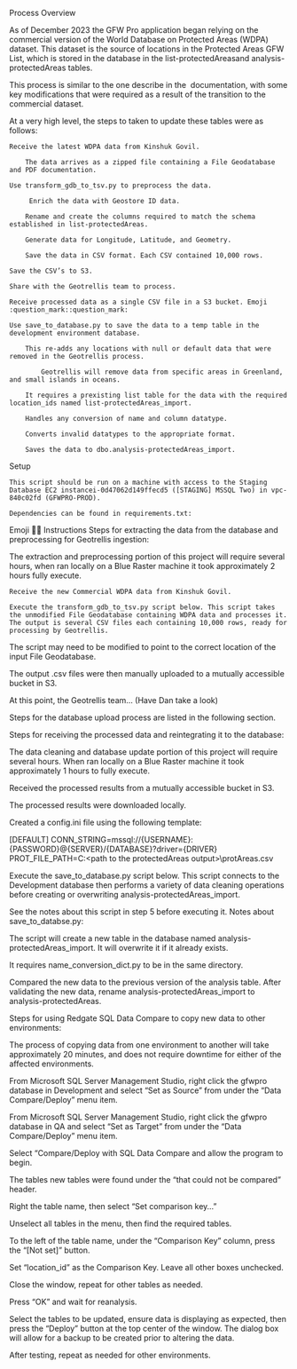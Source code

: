 Process Overview


As of December 2023 the GFW Pro application began relying on the commercial version of the World Database on Protected Areas (WDPA) dataset. This dataset is the source of locations in the Protected Areas GFW List, which is stored in the database in the list-protectedAreasand analysis-protectedAreas tables.

This process is similar to the one describe in the ​
 documentation, with some key modifications that were required as a result of the transition to the commercial dataset.

At a very high level, the steps to taken to update these tables were as follows:

    Receive the latest WDPA data from Kinshuk Govil.

        The data arrives as a zipped file containing a File Geodatabase and PDF documentation.

    Use transform_gdb_to_tsv.py to preprocess the data.

         Enrich the data with Geostore ID data.

        Rename and create the columns required to match the schema established in list-protectedAreas.

        Generate data for Longitude, Latitude, and Geometry.

        Save the data in CSV format. Each CSV contained 10,000 rows.

    Save the CSV’s to S3.

    Share with the Geotrellis team to process.

    Receive processed data as a single CSV file in a S3 bucket. ​Emoji :question_mark::question_mark:

    Use save_to_database.py to save the data to a temp table in the development environment database.

        This re-adds any locations with null or default data that were removed in the Geotrellis process.

            Geotrellis will remove data from specific areas in Greenland, and small islands in oceans.

        It requires a prexisting list table for the data with the required location_ids named list-protectedAreas_import.

        Handles any conversion of name and column datatype.

        Converts invalid datatypes to the appropriate format.

        Saves the data to dbo.analysis-protectedAreas_import.

Setup

    This script should be run on a machine with access to the Staging Database EC2 instancei-0d47062d149ffecd5 ([STAGING] MSSQL Two) in vpc-840c02fd (GFWPRO-PROD).

    Dependencies can be found in requirements.txt:

​Emoji :blue_book::blue_book: Instructions
Steps for extracting the data from the database and preprocessing for Geotrellis ingestion:

The extraction and preprocessing portion of this project will require several hours, when ran locally on a Blue Raster machine it took approximately 2 hours fully execute.

    Receive the new Commercial WDPA data from Kinshuk Govil.

    Execute the transform_gdb_to_tsv.py script below. This script takes the unmodified File Geodatabase containing WDPA data and processes it. The output is several CSV files each containing 10,000 rows, ready for processing by Geotrellis.

The script may need to be modified to point to the correct location of the input File Geodatabase.

The output .csv files were then manually uploaded to a mutually accessible bucket in S3.

At this point, the Geotrellis team… (Have Dan take a look)

Steps for the database upload process are listed in the following section.



Steps for receiving the processed data and reintegrating it to the database:

The data cleaning and database update portion of this project will require several hours. When ran locally on a Blue Raster machine it took approximately 1 hours to fully execute.

Received the processed results from a mutually accessible bucket in S3.

The processed results were downloaded locally.

Created a config.ini file using the following template:

[DEFAULT]
CONN_STRING=mssql://{USERNAME}:{PASSWORD}@{SERVER}/{DATABASE}?driver={DRIVER}
PROT_FILE_PATH=C:\<path to the protectedAreas output>\protAreas.csv

Execute the save_to_database.py script below. This script connects to the Development database then performs a variety of data cleaning operations before creating or overwriting analysis-protectedAreas_import.

See the notes about this script in step 5 before executing it.
Notes about save_to_databse.py:

The script will create a new table in the database named analysis-protectedAreas_import. It will overwrite it if it already exists.

It requires name_conversion_dict.py to be in the same directory.

Compared the new data to the previous version of the analysis table. After validating the new data, rename analysis-protectedAreas_import to analysis-protectedAreas.



Steps for using Redgate SQL Data Compare to copy new data to other environments:

The process of copying data from one environment to another will take approximately 20 minutes, and does not require downtime for either of the affected environments.

From Microsoft SQL Server Management Studio, right click the gfwpro database in Development and select “Set as Source” from under the “Data Compare/Deploy” menu item.

From Microsoft SQL Server Management Studio, right click the gfwpro database in QA and select “Set as Target” from under the “Data Compare/Deploy” menu item.

Select “Compare/Deploy with SQL Data Compare and allow the program to begin.

The tables new tables were found under the “that could not be compared” header.

Right the table name, then select “Set comparison key…”

Unselect all tables in the menu, then find the required tables.

To the left of the table name, under the “Comparison Key” column, press the “[Not set]” button.

Set “location_id” as the Comparison Key. Leave all other boxes unchecked.

Close the window, repeat for other tables as needed.

Press “OK” and wait for reanalysis.

Select the tables to be updated, ensure data is displaying as expected, then press the “Deploy” button at the top center of the window. The dialog box will allow for a backup to be created prior to altering the data.

After testing, repeat as needed for other environments.